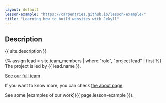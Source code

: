 ```yaml
---
layout: default
lesson-example: "https://carpentries.github.io/lesson-example/"
title: "Learning how to build websites with Jekyll"
---
```


## Description
{{ site.description }}

{%  assign lead = site.team_members | where:"role", "project lead" | first %}
The project is led by {{ lead.name }}.

[See our full team](about)

If you want to know more, you can check [the about page](about.md).

See some [examples of our work]({{ page.lesson-example }}).
